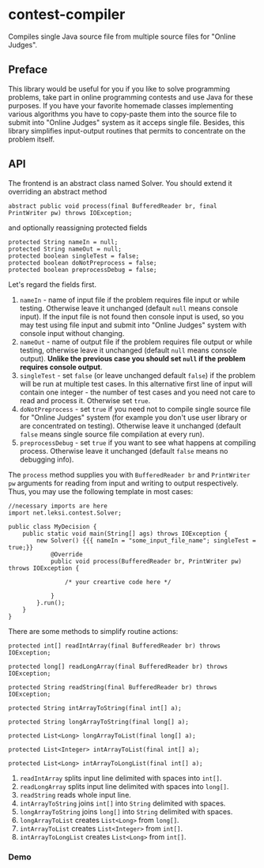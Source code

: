 # contest-compiler
Compiles single Java source file from multiple source files for "Online Judges".
## Preface
This library would be useful for you if you like to solve programming problems, take part in online programming contests and use Java for these purposes. If you have your favorite homemade classes implementing various algorithms you have to copy-paste them into the source file to submit into "Online Judges" system as it acceps single file. Besides, this library simplifies input-output routines that permits to concentrate on the problem itself.
## API
The frontend is an abstract class named Solver. You should extend it overriding an abstract method

    abstract public void process(final BufferedReader br, final PrintWriter pw) throws IOException;
    
and optionally reassigning protected fields

    protected String nameIn = null;
    protected String nameOut = null;
    protected boolean singleTest = false;
    protected boolean doNotPreprocess = false;
    protected boolean preprocessDebug = false;

Let's regard the fields first. 
1. `nameIn` - name of input file if the problem requires file input or while testing. Otherwise leave it unchanged (default `null` means console input). If the input file is not found then console input is used, so you may test using file input and submit into "Online Judges" system with console input without changing.
2. `nameOut` - name of output file if the problem requires file output or while testing, otherwise leave it unchanged (default `null` means console output). **Unlike the previous case you should set `null` if the problem requires console output**.
3. `singleTest` - set `false` (or leave unchanged default `false`) if the problem will be run at multiple test cases. In this alternative first line of input will contain one integer - the number of test cases and you need not care to read and process it. Otherwise set `true`.
4. `doNotPreprocess` - set `true` if you need not to compile single source file for "Online Judges" system (for example you don't use user library or are concentrated on testing). Otherwise leave it unchanged (default `false` means single source file compilation at every run).
5. `preprocessDebug` - set `true` if you want to see what happens at compiling process. Otherwise leave it unchanged (default `false` means no debugging info).

The `process` method supplies you with `BufferedReader br` and `PrintWriter pw` arguments for reading from input and writing to output respectively. Thus, you may use the following template in most cases:

    //necessary imports are here
    import net.leksi.contest.Solver;
    
    public class MyDecision {
        public static void main(String[] ags) throws IOException {
            new Solver() {{{ nameIn = "some_input_file_name"; singleTest = true;}}
                @Override
                public void process(BufferedReader br, PrintWriter pw) throws IOException {
                
                    /* your creartive code here */
                    
                }
            }.run();
        }
    }

There are some methods to simplify routine actions:

    protected int[] readIntArray(final BufferedReader br) throws IOException;

    protected long[] readLongArray(final BufferedReader br) throws IOException;
    
    protected String readString(final BufferedReader br) throws IOException;
    
    protected String intArrayToString(final int[] a);

    protected String longArrayToString(final long[] a);
    
    protected List<Long> longArrayToList(final long[] a);

    protected List<Integer> intArrayToList(final int[] a);
    
    protected List<Long> intArrayToLongList(final int[] a);
    
1. `readIntArray` splits input line delimited with spaces into `int[]`.
1. `readLongArray` splits input line delimited with spaces into `long[]`.
1. `readString` reads whole input line. 
1. `intArrayToString` joins `int[]` into `String` delimited with spaces.
1. `longArrayToString` joins `long[]` into `String` delimited with spaces.
1. `longArrayToList` creates  `List<Long>` from `long[]`.
1. `intArrayToList` creates  `List<Integer>` from `int[]`.
1. `intArrayToLongList` creates  `List<Long>` from `int[]`.

### Demo



